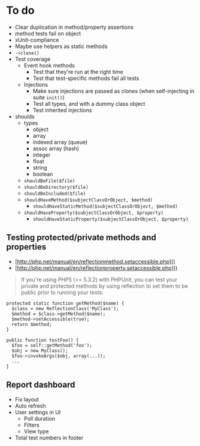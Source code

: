
# To do

- Clear duplication in method/property assertions
- method tests fail on object
- xUnit-compliance
- Maybe use helpers as static methods
- `->clone()`
- Test coverage
	- Event hook methods
		- Test that they're run at the right time
		- Test that test-specific methods fail all tests
	- Injections
		- Make sure injections are passed as clones (when self-injecting in suite `init()`)
		- Test all types, and with a dummy class object
		- Test inherited injections
- shoulds
	- types
		- object
		- array
		- indexed array (queue)
		- assoc array (hash)
		- integer
		- float
		- string
		- boolean
	- `shouldBeFile($file)`
	- `shouldBeDirectory($file)`
	- `shouldBeIncluded($file)`
	- `shouldHaveMethod($subjectClassOrObject, $method)`
		- `shouldHaveStaticMethod($subjectClassOrObject, $method)`
	- `shouldHaveProperty($subjectClassOrObject, $property)`
		- `shouldHaveStaticProperty($subjectClassOrObject, $property)`



## Testing protected/private methods and properties

- [http://php.net/manual/en/reflectionmethod.setaccessible.php]()
- [http://php.net/manual/en/reflectionproperty.setaccessible.php]()

> If you're using PHP5 (>= 5.3.2) with PHPUnit, you can test your private and protected methods by using reflection to set them to be public prior to running your tests:

	protected static function getMethod($name) {
	  $class = new ReflectionClass('MyClass');
	  $method = $class->getMethod($name);
	  $method->setAccessible(true);
	  return $method;
	}

	public function testFoo() {
	  $foo = self::getMethod('foo');
	  $obj = new MyClass();
	  $foo->invokeArgs($obj, array(...));
	  ...
	}

## Report dashboard

- Fix layout
- Auto refresh
- User settings in UI
	- Poll duration
	- Filters
	- View type
- Total test numbers in footer
